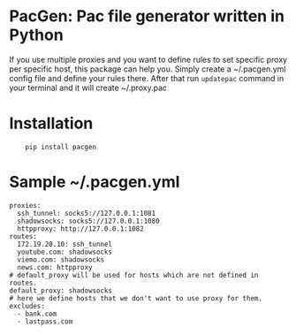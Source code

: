 # PacGen: Pac file generator written in Python
If you use multiple proxies and you want to define rules to set specific proxy per specific host, this package can help you.
Simply create a ~/.pacgen.yml config file and define your rules there.
After that run `updatepac` command in your terminal and it will create ~/.proxy.pac

# Installation
```
    pip install pacgen
```


# Sample ~/.pacgen.yml
```
proxies:
  ssh_tunnel: socks5://127.0.0.1:1081
  shadowsocks: socks5://127.0.0.1:1080
  httpproxy: http://127.0.0.1:1082
routes:
  172.19.20.10: ssh_tunnel
  youtube.com: shadowsocks
  viemo.com: shadowsocks
  news.com: httpproxy
# default_proxy will be used for hosts which are not defined in routes.
default_proxy: shadowsocks
# here we define hosts that we don't want to use proxy for them.
excludes:
  - bank.com
  - lastpass.com
```
